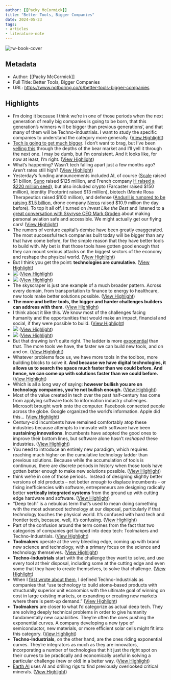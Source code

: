 ```yaml
---
author: [[Packy McCormick]]
title: "Better Tools, Bigger Companies"
date: 2024-05-23
tags: 
- articles
- literature-note
---
```

![rw-book-cover](https://substackcdn.com/image/fetch/f_auto,q_auto:good,fl_progressive:steep/https%3A%2F%2Fsubstack-post-media.s3.amazonaws.com%2Fpublic%2Fimages%2Fa23c4ed9-ca8e-4207-97ea-7d20cbd3d57d_1200x601.png)

## Metadata
- Author: [[Packy McCormick]]
- Full Title: Better Tools, Bigger Companies
- URL: https://www.notboring.co/p/better-tools-bigger-companies

## Highlights
- I’m doing it because I think we’re in one of those periods when the next generation of really big companies is going to be born, that this generation’s winners will be bigger than previous generations’, and that many of them will be Techno-Industrials. I want to study the specific companies to understand the category more generally. ([View Highlight](https://read.readwise.io/read/01hygx0f9ymzx9sa04gccfq2gm))
- [Tech is going to get much bigger](https://www.notboring.co/p/tech-is-going-to-get-much-bigger). I don’t want to brag, but I’ve been [yelling this](https://www.notboring.co/p/working-harder-and-smarter) through the depths of the bear market and I’ll yell it through the next one. I may be dumb, but I’m consistent. And it looks like, for now at least, I’m right. ([View Highlight](https://read.readwise.io/read/01hygx0t6mbx1d951hns76zwde))
- What’s happening? Wasn’t tech falling apart just a few months ago? Aren’t rates still high? ([View Highlight](https://read.readwise.io/read/01hygx13pkx83hze31yh8yr9pm))
- Yesterday’s funding announcements included AI, of course ([Scale](https://www.notboring.co/p/scale-rational-in-the-fullness-of) raised $1 billion, [Suno](https://suno.com/) raised $125 million, and French company [H raised a $220 million seed](https://techcrunch.com/2024/05/21/french-ai-startup-h-raises-220-million-seed-round/)), but also included crypto (Farcaster raised $150 million), identity (Footprint raised $13 million), biotech (Monte Rosa Therapeutics raised $100 million), and defense ([Anduril is rumored to be raising $1.5 billion](https://www.theinformation.com/articles/anduril-seeks-12-5-billion-valuation-after-doubling-revenue?utm_campaign=article_email&utm_content=article-12861&utm_medium=email&utm_source=sg&rc=nfmj4u), drone company [Neros](https://www.neros.tech/) raised $10.9 million the day before). To top it all off, I turned on *Invest Like the Best* and listened to a [great conversation with Skyryse CEO Mark Groden](https://open.spotify.com/episode/3rSj3jtbyrAwakAy2LJ6lS?si=68ef7dda95e34a7f) about making personal aviation safe and accessible. We might actually get our flying cars! ([View Highlight](https://read.readwise.io/read/01hygx17t6t8t5b3xcfd7s7bbr))
- The rumors of venture capital’s demise have been greatly exaggerated. The most successful tech companies built today will be bigger than any that have come before, for the simple reason that they have better tools to build with. My bet is that those tools have gotten good enough that they can mount serious attacks on the biggest sectors of the economy and reshape the physical world. ([View Highlight](https://read.readwise.io/read/01hygx1yxhbjtm7758278e6d8k))
- But I think you get the point: **technologies are cumulative**. ([View Highlight](https://read.readwise.io/read/01hygx2y6m37gj5kkgddbw1rvh))
- ![](https://substackcdn.com/image/fetch/w_1456,c_limit,f_auto,q_auto:good,fl_progressive:steep/https%3A%2F%2Fsubstack-post-media.s3.amazonaws.com%2Fpublic%2Fimages%2Fbbf45635-21a9-40cd-a17b-9bdcbe48f02c_1041x634.png) ([View Highlight](https://read.readwise.io/read/01hygx30jtkg01t03h6ywmcbkb))
- ![](https://substackcdn.com/image/fetch/w_1456,c_limit,f_auto,q_auto:good,fl_progressive:steep/https%3A%2F%2Fsubstack-post-media.s3.amazonaws.com%2Fpublic%2Fimages%2Fbbf45635-21a9-40cd-a17b-9bdcbe48f02c_1041x634.png) ([View Highlight](https://read.readwise.io/read/01hygx30n5pxr9xh08bbsfe73h))
- The skyscraper is just one example of a much broader pattern. Across every domain, from transportation to finance to energy to healthcare, new tools make better solutions possible. ([View Highlight](https://read.readwise.io/read/01hygx38zjv3wp4ar5ztc41ttj))
- **The more and better tools, the bigger and harder challenges builders can address with them.** ([View Highlight](https://read.readwise.io/read/01hygx3dkt0x3kc15vcx3nzx8h))
- I think about it like this. We know most of the challenges facing humanity and the opportunities that would make an impact, financial and social, if they were possible to build. ([View Highlight](https://read.readwise.io/read/01hygx3nsbn42fzpqxz503de9a))
- ![](https://substackcdn.com/image/fetch/w_1456,c_limit,f_auto,q_auto:good,fl_progressive:steep/https%3A%2F%2Fsubstack-post-media.s3.amazonaws.com%2Fpublic%2Fimages%2Fdc9cea15-26a6-4dcb-9809-9e9476b53689_908x625.png) ([View Highlight](https://read.readwise.io/read/01hygx3v9kmppmtcbj6dnbnjpd))
- ![](https://substackcdn.com/image/fetch/w_1456,c_limit,f_auto,q_auto:good,fl_progressive:steep/https%3A%2F%2Fsubstack-post-media.s3.amazonaws.com%2Fpublic%2Fimages%2Fdc9cea15-26a6-4dcb-9809-9e9476b53689_908x625.png) ([View Highlight](https://read.readwise.io/read/01hygx3vf16qqvdjcpx5zq165f))
- But that drawing isn’t quite right. The ladder is more [exponential](https://www.notboring.co/p/i-exponential) than that. The more tools we have, the faster we can build new tools, and on and on. ([View Highlight](https://read.readwise.io/read/01hygx405kxsn9etmea9jdwmz6))
- Whatever problems face us, we have more tools in the toolbox, more building blocks to solve it. **And because we have digital technologies, it allows us to search the space much faster than we could before. And hence, we can come up with solutions faster than we could before.** ([View Highlight](https://read.readwise.io/read/01hygx4bj3t8q6wcxgmm4tsw5p))
- Which is all a long way of saying: **however bullish you are on technology companies, you’re not bullish enough.** ([View Highlight](https://read.readwise.io/read/01hygx4jhtj6rjnxdnj9a1qzsc))
- Most of the value created in tech over the past half-century has come from applying software tools to information industry challenges. Microsoft brought work onto the computer. Facebook connected people across the globe. Google organized the world’s information. Apple did this… ([View Highlight](https://read.readwise.io/read/01hygx5dj53sv5ah54wa0cttmh))
- Century-old incumbents have remained comfortably atop these industries because attempts to innovate with software have been **sustaining innovations**. Incumbents have adopted the good ones to improve their bottom lines, but software alone hasn’t *reshaped* these industries. ([View Highlight](https://read.readwise.io/read/01hygx6gp5j7ze4jep2fd5549j))
- You need to introduce an entirely new paradigm, which requires reaching much higher on the cumulative technology ladder than previous solutions. Because while the accumulation of tools is continuous, there are discrete periods in history when those tools have gotten better enough to make new solutions possible. ([View Highlight](https://read.readwise.io/read/01hygx6s7s30srfhegp6nrg705))
- think we’re in one of those periods. 
  Instead of designing slightly better versions of old products – not better *enough* to displace incumbents – or fixing inefficiencies with software, entrepreneurs are designing radically better **vertically integrated systems** from the ground up with cutting edge hardware and software. ([View Highlight](https://read.readwise.io/read/01hygx74ysz44mc89yby350vyc))
- “Deep tech” is a nebulous term that’s used to mean doing something with the most advanced technology at our disposal, particularly if that technology touches the physical world. It’s confused with hard tech and frontier tech, because, well, it’s confusing. ([View Highlight](https://read.readwise.io/read/01hygx7b7y4he4761rj0wfgc84))
- Part of the confusion around the term comes from the fact that two categories of companies get lumped into deep tech: Toolmakers and Techno-Industrials. ([View Highlight](https://read.readwise.io/read/01hygx7h2r6f4r583k9azrp3dd))
- **Toolmakers** operate at the very bleeding edge, coming up with brand new science and technology, with a primary focus on the science and technology themselves. ([View Highlight](https://read.readwise.io/read/01hygx7m1e9w31fp5he4sayzf2))
- **Techno-Industrials** start with the challenge they want to solve, and use every tool at their disposal, including some at the cutting edge and even some that they have to create themselves, to solve that challenge. ([View Highlight](https://read.readwise.io/read/01hygx7prr33ag1p50x2av6841))
- When I [first wrote about them](https://www.notboring.co/p/the-techno-industrial-revolution), I defined Techno-Industrials as companies that “use technology to build atoms-based products with structurally superior unit economics with the ultimate goal of winning on cost in large existing markets, or expanding or creating new markets where there is pent-up demand.” ([View Highlight](https://read.readwise.io/read/01hygx7xfsvh0k5jb2ctkjcaa8))
- **Toolmakers** are closer to what I’d categorize as actual deep tech. They are solving deeply technical problems in order to give humanity fundamentally new capabilities. They’re often the ones pushing the exponential curves. A company developing a new type of semiconductor, new materials, or more efficient solar cells might fit into this category. ([View Highlight](https://read.readwise.io/read/01hygx83h1n9c23mkxh2vd09aq))
- **Techno-Industrials**, on the other hand, are the ones riding exponential curves. They’re integrators as much as they are innovators, incorporating a number of technologies that hit just the right spot on their curves to be practically and economically useful in solving a particular challenge (new or old) in a better way. ([View Highlight](https://read.readwise.io/read/01hygx8ajtsr0wtxcch6t7wgp8))
- [Earth AI](https://www.notboring.co/p/earth-ai) uses AI and drilling rigs to find previously overlooked critical minerals. ([View Highlight](https://read.readwise.io/read/01hygxc32x0kjrwys79z1fvj9s))
